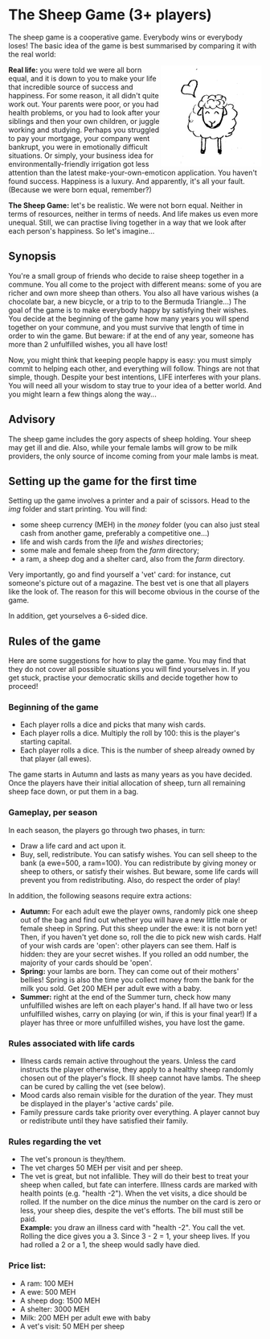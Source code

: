 # The Sheep Game (3+ players)

The sheep game is a cooperative game. Everybody wins or everybody loses! The basic idea of the game is best summarised by comparing it with the real world:

<img width="200" height="200" alt="The sheep game" src="img/ram.png" align="right">

**Real life:** you were told we were all born equal, and it is down to you to make your life that incredible source of success and happiness. For some reason, it all didn't quite work out. Your parents were poor, or you had health problems, or you had to look after your siblings and then your own children, or juggle working and studying. Perhaps you struggled to pay your mortgage, your company went bankrupt, you were in emotionally difficult situations. Or simply, your business idea for environmentally-friendly irrigation got less attention than the latest make-your-own-emoticon application. You haven't found success. Happiness is a luxury. And apparently, it's all your fault. (Because we were born equal, remember?)

**The Sheep Game:** let's be realistic. We were not born equal. Neither in terms of resources, neither in terms of needs. And life makes us even more unequal. Still, we can practise living together in a way that we look after each person's happiness. So let's imagine...


## Synopsis 

You're a small group of friends who decide to raise sheep together in a commune. You all come to the project with different means: some of you are richer and own more sheep than others. You also all have various wishes (a chocolate bar, a new bicycle, or a trip to to the Bermuda Triangle...) The goal of the game is to make everybody happy by satisfying their wishes. You decide at the beginning of the game how many years you will spend together on your commune, and you must survive that length of time in order to win the game. But beware: if at the end of any year, someone has more than 2 unfulfilled wishes, you all have lost!

Now, you might think that keeping people happy is easy: you must simply commit to helping each other, and everything will follow. Things are not that simple, though. Despite your best intentions, LIFE interferes with your plans. You will need all your wisdom to stay true to your idea of a better world. And you might learn a few things along the way...


## Advisory

The sheep game includes the gory aspects of sheep holding. Your sheep may get ill and die. Also, while your female lambs will grow to be milk providers, the only source of income coming from your male lambs is meat.


## Setting up the game for the first time

Setting up the game involves a printer and a pair of scissors. Head to the *img* folder and start printing. You will find:

* some sheep currency (MEH) in the *money* folder (you can also just steal cash from another game, preferably a competitive one...) 
* life and wish cards from the *life* and *wishes* directories;
* some male and female sheep from the *farm* directory;
* a ram, a sheep dog and a shelter card, also from the *farm* directory.

Very importantly, go and find yourself a 'vet' card: for instance, cut someone's picture out of a magazine. The best vet is one that all players like the look of. The reason for this will become obvious in the course of the game.

In addition, get yourselves a 6-sided dice. 


## Rules of the game

Here are some suggestions for how to play the game. You may find that they do not cover all possible situations you will find yourselves in. If you get stuck, practise your democratic skills and decide together how to proceed!

### Beginning of the game

* Each player rolls a dice and picks that many wish cards.
* Each player rolls a dice. Multiply the roll by 100: this is the player's starting capital.
* Each player rolls a dice. This is the number of sheep already owned by that player (all ewes).

The game starts in Autumn and lasts as many years as you have decided. Once the players have their initial allocation of sheep, turn all remaining sheep face down, or put them in a bag.

### Gameplay, per season

In each season, the players go through two phases, in turn:

* Draw a life card and act upon it.
* Buy, sell, redistribute. You can satisfy wishes. You can sell sheep to the bank (a ewe=500, a ram=100). You can redistribute by giving money or sheep to others, or satisfy their wishes. But beware, some
life cards will prevent you from redistributing. Also, do respect the order of play!

In addition, the following seasons require extra actions:

* **Autumn:** For each adult ewe the player owns, randomly pick one sheep out of the bag and find out whether you will have a new little male or female sheep in Spring. Put this sheep under the ewe: it is not born yet! Then, if you haven't yet done so, roll the die to pick new wish cards. Half of your wish cards are 'open': other players can see them. Half is hidden: they are your secret wishes. If you rolled an odd number, the majority of your cards should be 'open'.
* **Spring:** your lambs are born. They can come out of their mothers' bellies! Spring is also the time you collect money from the bank for the milk you sold. Get 200 MEH per adult ewe with a baby.
* **Summer:** right at the end of the Summer turn, check how many unfulfilled wishes are left on each player's hand. If all have two or less unfulfilled wishes, carry on playing (or win, if this is your
final year!) If a player has three or more unfulfilled wishes, you have lost the game.

### Rules associated with life cards

* Illness cards remain active throughout the years. Unless the card instructs the player otherwise, they apply to a healthy sheep randomly chosen out of the player's flock. Ill sheep cannot have lambs. The sheep can be cured by calling the vet (see below).
* Mood cards also remain visible for the duration of the year. They must be displayed in the player's 'active cards' pile.
* Family pressure cards take priority over everything. A player cannot buy or redistribute until they have satisfied their family.


### Rules regarding the vet

* The vet's pronoun is they/them.
* The vet charges 50 MEH per visit and per sheep.
* The vet is great, but not infallible. They will do their best to treat your sheep when called, but fate can interfere. Illness cards are marked with health points (e.g. "health -2"). When the vet visits, a dice should be rolled. If the number on the dice *minus* the number on the card is zero or less, your sheep dies, despite the vet's efforts. The bill must still be paid.<br>
**Example:** you draw an illness card with "health -2". You call the vet. Rolling the dice gives you a 3. Since 3 - 2 = 1, your sheep lives. If you had rolled a 2 or a 1, the sheep would sadly have died. 

### Price list:

* A ram: 100 MEH
* A ewe: 500 MEH
* A sheep dog: 1500 MEH
* A shelter: 3000 MEH
* Milk: 200 MEH per adult ewe with baby
* A vet's visit: 50 MEH per sheep


